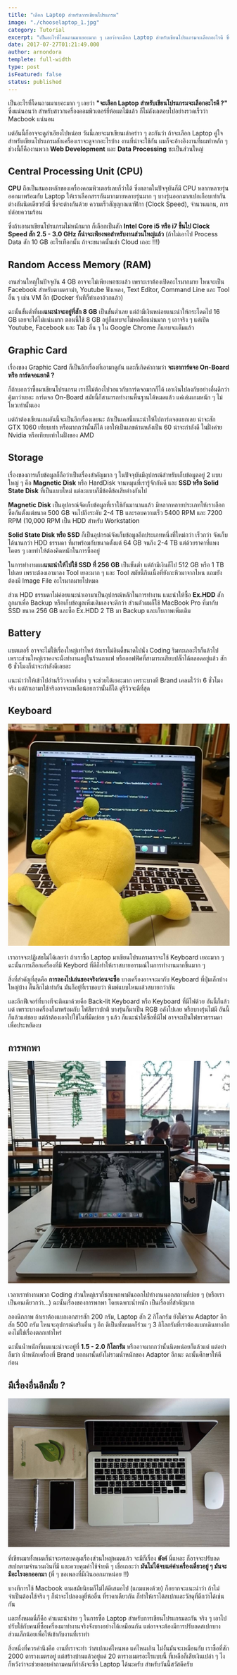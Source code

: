 ```yaml
---
title: "เลือก Laptop สําหรับการเขียนโปรแกรม"
image: "./chooselaptop_1.jpg"
category: Tutorial
excerpt: "เป็นอะไรที่โดนถามมาเยอะมาก ๆ เลยว่าจะเลือก Laptop สำหรับเขียนโปรแกรมจะเลือกอะไรดี ซึ่งแน่นอนว่า สำหรับสาวกเครื่องคอมพิวเตอร์ยี่ห้อผลไม้แล้ว ก็ไม่ลังเลตอบไปอย่างรวดเร็วว่า Macbook แน่นอน"
date: 2017-07-27T01:21:49.000
author: arnondora
templete: full-width
type: post
isFeatured: false
status: published
---
```


เป็นอะไรที่โดนถามมาเยอะมาก ๆ เลยว่า **"จะเลือก Laptop สำหรับเขียนโปรแกรมจะเลือกอะไรดี ?"** ซึ่งแน่นอนว่า สำหรับสาวกเครื่องคอมพิวเตอร์ยี่ห้อผลไม้แล้ว ก็ไม่ลังเลตอบไปอย่างรวดเร็วว่า Macbook แน่นอน

แต่อันนี้ก็อาจจะดูลำเอียงไปหน่อย วันนี้เลยจะมาเขียนเล่าคร่าว ๆ ละกันว่า ถ้าจะเลือก Laptop คู่ใจสำหรับเขียนโปรแกรมสักเครื่องเราจะดูจากอะไรบ้าง งานที่น่าจะใช้กัน ผมก็จะอ้างอิงงานที่ผมทำหลัก ๆ ช่วงนี้ก็คืองานพวก **Web Development** และ **Data Processing** ซะเป็นส่วนใหญ่

## Central Processing Unit (CPU)
**CPU** ถือเป็นสมองหลักของเครื่องคอมพิวเตอร์เลยก็ว่าได้ ซึ่งตลาดในปัจจุบันก็มี CPU หลากหลายรุ่นออกมาพร้อมกับ Laptop ให้เราเลือกสรรกันมากมายหลายรุ่นมาก ๆ บางรุ่นออกมาสเปกเกือบเท่ากันต่างกันนิดเดียวยังมี ซึ่งจะต่างกันด้วย ความเร็วสัญญาณนาฬิกา (Clock Speed), จำนวนแกน, การปล่อยความร้อน

ซึ่งถ้าเอามาเขียนโปรแกรมไม่หนักมาก ก็เลือกเป็นสัก **Intel Core i5 หรือ i7 ขึ้นไป Clock Speed สัก 2.5 - 3.0 GHz ก็น่าจะเพียงพอสำหรับงานส่วนใหญ่แล้ว** (ถ้าไม่เอาไป Process Data สัก 10 GB อะไรเทือกนั้น ถ้าจะขนาดนั้นเช่า Cloud เถอะ !!!)

## Random Access Memory (RAM)
งานส่วนใหญ่ในปัจจุบัน 4 GB อาจจะไม่เพียงพอซะแล้ว เพราะเราต้องเปิดอะไรมากมาย ไหนจะเป็น Facebook สำหรับตามดราม่า, Youtube ฟังเพลง, Text Editor, Command Line และ Tool อื่น ๆ เช่น VM อีก (Docker รันทีก็ทำเอาอ้วกแล้ว)

ฉะนั้นขั้นต่ำที่ผม**แนะนำจะอยู่ที่สัก 8 GB** เป็นขั้นต่ำเลย แต่ถ้ามีเงินหน่อยแนะนำให้กระโดดไป 16 GB เลยจะได้ไม่แน่นมาก ตอนนี้ใช้ 8 GB อยู่ก็แทบจะไม่พอคือแน่นมาก ๆ เอาจริง ๆ แค่เปิด Youtube, Facebook และ Tab อื่น ๆ ใน Google Chrome ก็แทบจะเต็มแล้ว

## Graphic Card
เรื่องของ Graphic Card ก็เป็นอีกเรื่องที่เอามาดูกัน และก็เกิดคำถามว่า **จะเอาการ์ดจอ On-Board หรือ การ์ดจอแยกดี ?**

ก็ถ้าบอกว่าซื้อมาเขียนโปรแกรม เราก็ไม่ต้องไปวอแวกับการ์ดจอมากก็ได้ เอาเงินไปลงกับอย่างอื่นดีกว่า คุ้มกว่าเยอะ การ์ดจอ On-Board สมัยนี้ก็สามารถทำงานพื้นฐานได้หมดแล้ว แค่เล่นเกมหนัก ๆ ไม่ไหวเท่านั้นเอง

แต่ถ้าต้องเขียนเกมอันนี้จะเป็นอีกเรื่องเลยนะ ถ้าเป็นเคสนี้แนะนำให้ไปการ์ดจอแยกเลย น่าจะสัก GTX 1060 เทียบเท่า หรือมากกว่านั้นก็ได้ เอาให้เป็นเลขด้านหลังเป็น 60 น่าจะกำลังดี ในฝั่งค่าย Nvidia หรือเทียบเท่าในฝั่งของ AMD

## Storage
เรื่องของการเก็บข้อมูลก็ถือว่าเป็นเรื่องสำคัญมาก ๆ ในปัจจุบันมีอุปกรณ์สำหรับเก็บข้อมูลอยู่ 2 แบบใหญ่ ๆ คือ **Magnetic Disk** หรือ HardDisk จานหมุนที่เรารู้จักกันดี และ **SSD หรือ Solid State Disk** ที่เป็นแบบใหม่ แต่ละแบบก็มีข้อดีข้อเสียต่างกันไป

**Magnetic Disk** เป็นอุปกรณ์จัดเก็บข้อมูลที่เราใช้กันมานานแล้ว มีหลากหลายประเภทให้เราเลือกซื้อกันตั้งแต่ขนาด 500 GB จนไปถึงระดับ 2-4 TB และรอบความเร็ว 5400 RPM และ 7200 RPM (10,000 RPM เป็น HDD สำหรับ Workstation

**Solid State Disk หรือ SSD** ก็เป็นอุปกรณ์จัดเก็บข้อมูลอีกประเภทหนึ่งที่ใหม่กว่า เร็วกว่า จัดเก็บได้นานกว่า HDD ธรรมดา ที่มาพร้อมกับขนาดตั้งแต่ 64 GB จนถึง 2-4 TB แต่ด้วยราคาที่แพงโคตร ๆ เลยทำให้ต้องคิดหนักในการซื้ออยู่

ในการทำงานผม**แนะนำให้ไปใช้ SSD ที่ 256 GB** เป็นขั้นต่ำ แต่ถ้ามีเงินก็ไป 512 GB หรือ 1 TB ไปเลย เพราะต้องเอามาลง Tool เยอะมาก ๆ และ Tool สมัยนี้กินเนื้อที่ยังกะหิวมาจากไหน แถมยังต้องมี Image File อะไรมากมายไปหมด

ส่วน HDD ธรรมดาไม่ค่อยแนะนำเอามาเป็นอุปกรณ์หลักในการทำงาน แนะนำให้ซื้อ **Ex.HDD** สักลูกมาเพื่อ Backup หรือเก็บข้อมูลเพิ่มเติมเองจะดีกว่า ส่วนตัวผมก็ใช้ MacBook Pro ที่มากับ SSD ขนาด 256 GB และซื้อ Ex.HDD 2 TB มา Backup และเก็บภาพเพิ่มเติม

## Battery
แบตเตอรี่ อาจจะไม่ใช้เรื่องใหญ่เท่าไหร่ ถ้าเราไม่อินดี้ขนาดไปนั่ง Coding ริมทะเลอะไรก็แล้วไป เพราะส่วนใหญ่เราคงจะนั่งทำงานอยู่ในร้านกาแฟ หรือออฟฟิศที่สามารถเสียบปลั๊กได้ตลอดอยู่แล้ว สัก 6 ชั่วโมงก็น่าจะกำลังดีเลยละ

แนะนำว่าให้เข้าไปอ่านรีวิวจากที่ต่าง ๆ จะช่วยได้เยอะมาก เพราะบางที Brand เคลมไว้ว่า 6 ชั่วโมงจริง แต่ถ้าเอามาใช้จริงอาจจะเหลือน้อยกว่านั้นก็ได้ ดูรีวิวจะดีที่สุด

## Keyboard
![](./chooselaptop_3.jpg)

เราอาจจะปฏิเสธไม่ได้เลยว่า ถ้าเราซื้อ Laptop มาเขียนโปรแกรมเราจะใช้ Keyboard เยอะมาก ๆ ฉะนั้นการเลือกเครื่องที่มี Keybord ที่ดีก็ทำให้เราสบายอารมณ์ในการทำงานมากขึ้นมาก ๆ

สิ่งที่สำคัญที่สุดคือ **การลองไปเล่นของจริงก่อนจะซื้อ** บางเครื่องอาจจะมากับ Keyboard ที่ปุ่มเล็กบ้าง ใหญ่บ้าง ตื้นลึกไม่เท่ากัน มันก็อยู่ที่เราชอบว่า พิมพ์แบบไหนแล้วสบายกว่ากัน

และอีกฟีเจอร์ที่บางทีจะติดมาด้วยคือ Back-lit Keyboard หรือ Keyboard ที่มีไฟด้วย อันนี้ก็แล้วแต่ เพราะบางเครื่องก็มาพร้อมกับ ไฟสีขาวปกติ บางรุ่นก็มาเป็น RGB อลังไปเลย หรือบางรุ่นไม่มี อันนี้ก็แล้วแต่ชอบ แต่ถ้าต้องเอาไปใช้ในที่มืดบ่อย ๆ แล้ว ก็แนะนำให้ซื้อที่มีไฟ อาจจะเป็นไฟขาวธรรมดาเพื่อประหยัดงบ

## การพกพา
![](./chooselaptop_2.jpg)

เวลาเราทำงานพวก Coding ส่วนใหญ่เราก็ชอบพกพามันออกไปทำงานนอกสถานที่บ่อย ๆ (หรือเราเป็นคนเดียวกว่า...) ฉะนั้นเรื่องของการพกพา โดยเฉพาะน้ำหนัก เป็นเรื่องที่สำคัญมาก

ลองนึกภาพ ถ้าเราต้องแบกเอกสารสัก 200 กรัม, Laptop สัก 2 กิโลกรัม ยังไม่รวม Adaptor อีกสัก 500 กรัม ไหนจะอุปกรณ์เสริมอื่น ๆ อีก ตีเป็นทั้งหมดก็ร่วม ๆ 3 กิโลกรัมที่เราต้องแบกเดินทางอีก คงไม่ใช่เรื่องตลกเท่าไหร่

ฉะนั้นน้ำหนักที่ผมแนะนำจะอยู่ที่ **1.5 - 2.0 กิโลกรัม** หรืออาจมากกว่านั้นนิดหน่อยก็แล้วแต่ แต่อย่าลืมว่า น้ำหนักเครื่องที่ Brand บอกมานั้นยังไม่รวมน้ำหนักของ Adaptor อีกนะ ฉะนั้นศึกษาให้ดีก่อน

## มีเรื่องอื่นอีกมั้ย ?
![](./untitled.jpg)

ที่เขียนมาทั้งหมดก็น่าจะครอบคลุมเรื่องส่วนใหญ่หมดแล้ว จะมีก็เรื่อง **ตังค์** นี่แหละ ก็อาจจะปรับลดสเปกตามจำนวนเงินที่มี และควบคุมค่าใช้จ่ายดี ๆ เชื่อเถอะว่า **มันไม่ได้จบแค่ค่าเครื่องเดี๋ยวอยู่ ๆ มันจะมีอะไรงอกออกมา** (พี่ ๆ ขอเพลงที่มีเงินออกมาหน่อย !!)

บางทีการใช้ Macbook ตามสมัยนิยมก็ไม่ได้ดีเสมอไป (แถมแพงด้วย) ก็อยากจะแนะนำว่า ถ้าไม่จำเป็นต้องใช้จริง ๆ ก็น่าจะไปลองดูยี่ห้ออื่น ที่ราคาเดียวกัน ก็ทำให้เราได้สเปกและวัสดุที่ดีกว่าได้เช่นกัน

และทั้งหมดนี่ก็คือ คำแนะนำง่าย ๆ ในการซื้อ Laptop สำหรับการเขียนโปรแกรมละกัน จริง ๆ เอาไปปรับใช้กับคนที่ซื้อเครื่องมาทำงานจริงจังบางอย่างได้เหมือนกัน แต่อาจจะต้องมีการปรับลดสเปกบางส่วนเล็กน้อยเพื่อให้เข้ากับงานที่เราทำ

สิ่งหนึ่งที่ควรคำนึงคือ งานที่เราจะทำ ว่าสเปกแค่ไหนพอ แค่ไหนเกิน ไม่งั้นมันจะเหมือนกับ เราซื้อที่สัก 2000 ตารางเมตรอยู่ แต่สร้างบ้านแล้วอยู่แค่ 20 ตารางเมตรอะไรแบบนี้ ที่เหลือก็เสียเงินเปล่า ๆ ไง ก็หวังว่าจะช่วยตอบคำถามคนที่กำลังจะซื้อ Laptop ได้นะครับ สำหรับวันนี้สวัสดีครับ
